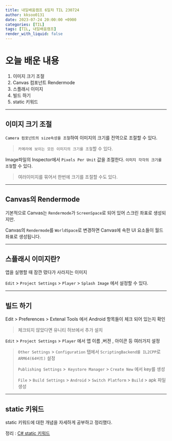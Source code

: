 ```yaml
---
title: 내일배움캠프 6일차 TIL 230724
author: kksoo0131
date: 2023-07-24 20:00:00 +0900
categories: [TIL]
tags: [TIL, 내일배움캠프]
render_with_liquid: false
---
```

# 오늘 배운 내용
1. 이미지 크기 조절
2. Canvas 컴포넌트 Rendermode
3. 스플래시 이미지
4. 빌드 하기
5. static 키워드
<hr/>

## 이미지 크기 조절

`Camera 컴포넌트의 size속성을 조절`하여 이미지의 크기를 전역으로 조절할 수 있다.
> `카메라에 보이는 모든 이미지의 크기를 조절`할 수 있다.

Image파일의 Inspector에서 `Pixels Per Unit` 값을 조절한다. `이미지 각각의 크기를 조절`할 수 있다.
> 여러이미지를 묶어서 한번에 크기를 조절할 수도 있다.

<hr/>

## Canvas의 Rendermode
기본적으로 Canvas는 `Rendermode`가 `ScreenSpace`로 되어 있어 스크린 좌표로 생성되지만.

Canvas의 `Rendermode`를 `WorldSpace`로 변경하면 Canvas에 속한 UI 요소들이 월드 좌표로 생성됩니다.

<hr/>

## 스플래시 이미지란?

앱을 실행할 때 잠깐 떴다가 사라지는 이미지 

`Edit` > `Project Settings` > `Player` > `Splash Image` 에서 설정할 수 있다.


<hr/>

## 빌드 하기

Edit > Preferences > Extenal Tools 에서 Android 항목들이 체크 되어 있는지 확인 
> 체크되지 않았다면 유니티 허브에서 추가 설치

`Edit` > `Project Settings` > `Player` 에서 앱 이름 ,버젼 , 아이콘 등 여러가지 설정

> `Other Settings` > `Configuration` 탭에서 `ScriptingBackend를 IL2CPP`로 `ARM64(64비트)` 설정 
>
> `Publishing Settings` >` Keystore Manager` > `Create New` 에서 key를 생성
>
> `File` > `Build Settings` > `Android` > `Switch Platform` > `Build` > apk 파일 생성
<hr/>


## static 키워드

static 키워드에 대한 개념을 자세하게 공부하고 정리했다.

정리 : [C# static 키워드](https://kksoo0131.github.io/posts/CSharp-5/)